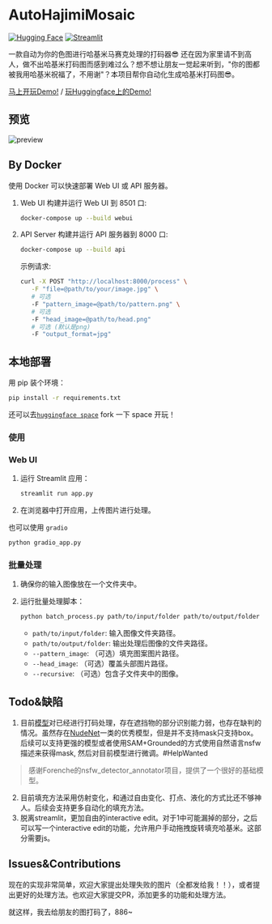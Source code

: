 # AutoHajimiMosaic
[![Hugging Face](https://img.shields.io/badge/Demo-%F0%9F%A4%97%20Hugging%20Face-blue)](https://huggingface.co/spaces/Frinkleko/auto-hajimi-mosaic) [![Streamlit](https://img.shields.io/badge/Demo-Streamlit-blue)](https://auto-hajimi-mosaic.streamlit.app/)

一款自动为你的色图进行哈基米马赛克处理的打码器😎
还在因为家里请不到高人，做不出哈基米打码图而感到难过么？想不想让朋友一觉起来听到，"你的图都被我用哈基米祝福了，不用谢"？本项目帮你自动化生成哈基米打码图😎。

[马上开玩Demo!](https://auto-hajimi-mosaic.streamlit.app/) / [玩Huggingface上的Demo!](https://huggingface.co/spaces/Frinkleko/auto-hajimi-mosaic)

## 预览
![preview](./assets/preview.png)

## By Docker

使用 Docker 可以快速部署 Web UI 或 API 服务器。

1. Web UI
   构建并运行 Web UI 到 8501 口:
   ```bash
   docker-compose up --build webui
   ```


2. API Server
   构建并运行 API 服务器到 8000 口:
   ```bash
   docker-compose up --build api
   ```
   示例请求:
   ```bash
   curl -X POST "http://localhost:8000/process" \
      -F "file=@path/to/your/image.jpg" \
      # 可选
      -F "pattern_image=@path/to/pattern.png" \
      # 可选
      -F "head_image=@path/to/head.png"
      # 可选 (默认是png)
      -F "output_format=jpg"
   ```

## 本地部署

用 pip 装个环境：

```bash
pip install -r requirements.txt
```

还可以去[`huggingface space`](https://huggingface.co/spaces/Frinkleko/auto-hajimi-mosaic/) fork 一下 space 开玩！

### 使用

### Web UI

1. 运行 Streamlit 应用：
   ```bash
   streamlit run app.py
   ```
2. 在浏览器中打开应用，上传图片进行处理。

也可以使用 `gradio`
```bash
python gradio_app.py
```

### 批量处理

1. 确保你的输入图像放在一个文件夹中。
2. 运行批量处理脚本：

   ```bash
   python batch_process.py path/to/input/folder path/to/output/folder --pattern_image path/to/pattern.png --head_image path/to/head.png [--recursive]
   ```

   - `path/to/input/folder`: 输入图像文件夹路径。
   - `path/to/output/folder`: 输出处理后图像的文件夹路径。
   - `--pattern_image`: （可选）填充图案图片路径。
   - `--head_image`: （可选）覆盖头部图片路径。
   - `--recursive`: （可选）包含子文件夹中的图像。

## Todo&缺陷

1. 目前[模型](https://github.com/Forenche/nsfw_detector_annotator/tree/release)对已经进行打码处理，存在遮挡物的部分识别能力弱，也存在缺判的情况。虽然存在[NudeNet](https://github.com/notAI-tech/NudeNet)一类的优秀模型，但是并不支持mask只支持box。后续可以支持更强的模型或者使用SAM+Grounded的方式使用自然语言nsfw描述来获得mask, 然后对目前模型进行微调。#HelpWanted
> 感谢Forenche的nsfw_detector_annotator项目，提供了一个很好的基础模型。
2. 目前填充方法采用仿射变化，和通过自由变化、打点、液化的方式比还不够神人。后续会支持更多自动化的填充方法。
3. 脱离streamlit，更加自由的interactive edit。对于1中可能漏掉的部分，之后可以写一个interactive edit的功能，允许用户手动拖拽旋转填充哈基米。这部分需要js。

## Issues&Contributions
现在的实现非常简单，欢迎大家提出处理失败的图片（全都发给我！！），或者提出更好的处理方法。也欢迎大家提交PR，添加更多的功能和处理方法。

就这样，我去给朋友的图打码了，886~